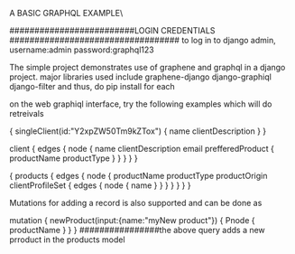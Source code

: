 A BASIC GRAPHQL EXAMPLE\

#########################LOGIN CREDENTIALS ##################################
to log in to django admin,
username:admin
password:graphql123

The simple project demonstrates use of graphene and graphql in a django project.
major libraries used include
graphene-django
django-graphiql
django-filter
and thus, do pip install for each

on the web graphiql interface, try the following examples which will do retreivals

{
  singleClient(id:"Y2xpZW50Tm9kZTox")
  {
    name
    clientDescription
  }
}

  client
  {
    edges
    {
      node
      {
        name
        clientDescription
        email
        prefferedProduct
        {
          productName
          productType
        }
      }
    }
  }
}


{
  products
  {
    edges
    {
      node
      {
        productName
        productType
        productOrigin
        clientProfileSet
        {
          edges
          {
            node
            {
              name
            }
          }
        }
      }
    }
  }
}

Mutations for adding a record is also supported and can be done as

mutation
{
  newProduct(input:{name:"myNew product"})
  {
    Pnode
    {
      productName
    }
  }
}
################the above query adds a new prroduct in the products model

